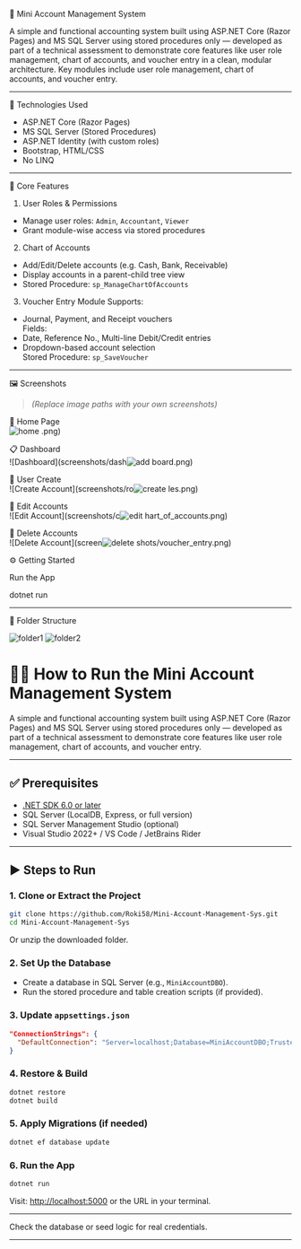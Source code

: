  🧾 Mini Account Management System

A simple and functional accounting system built using ASP.NET Core (Razor Pages) and MS SQL Server using stored procedures only — developed as part of a technical assessment to demonstrate core features like user role management, chart of accounts, and voucher entry in a clean, modular architecture. Key modules include user role management, chart of accounts, and voucher entry.

---

🚀 Technologies Used

- ASP.NET Core (Razor Pages)
- MS SQL Server (Stored Procedures)
- ASP.NET Identity (with custom roles)
- Bootstrap, HTML/CSS
- No LINQ

---

🔐 Core Features

 1. User Roles & Permissions
- Manage user roles: `Admin`, `Accountant`, `Viewer`
- Grant module-wise access via stored procedures

 2. Chart of Accounts
- Add/Edit/Delete accounts (e.g. Cash, Bank, Receivable)
- Display accounts in a parent-child tree view
- Stored Procedure: `sp_ManageChartOfAccounts`

 3. Voucher Entry Module
Supports:
- Journal, Payment, and Receipt vouchers  
Fields:
- Date, Reference No., Multi-line Debit/Credit entries  
- Dropdown-based account selection  
Stored Procedure: `sp_SaveVoucher`


---

🖼️ Screenshots

> *(Replace image paths with your own screenshots)*

 🔐 Home Page  
![home](https://github.com/user-attachments/assets/98c92dad-264e-4a4d-b9c7-78f5cf8dcee9)
.png)

📋 Dashboard  
![Dashboard](screenshots/dash![add](https://github.com/user-attachments/assets/4fd71fd3-a67d-4f89-b4fe-dbef2a69f1a7)
board.png)

👥 User Create  
![Create Account](screenshots/ro![create](https://github.com/user-attachments/assets/b1232dea-8aac-475d-9e11-f12f50405ab6)
les.png)

 📘 Edit Accounts  
![Edit Account](screenshots/c![edit](https://github.com/user-attachments/assets/5ba0aa64-6061-4147-8dc9-c21a8807f86c)
hart_of_accounts.png)

 🧾 Delete Accounts  
![Delete Account](screen![delete](https://github.com/user-attachments/assets/d4ceea6f-d371-4b31-84af-3cf4ef8b9ddd)
shots/voucher_entry.png)

⚙️ Getting Started

Run the App

dotnet run

---
📂 Folder Structure

![folder1](https://github.com/user-attachments/assets/9cee4d50-1eb8-4871-83b2-d82a109bb1bd)
![folder2](https://github.com/user-attachments/assets/3bf81322-7448-4e94-b761-28cac8acf103)

# 🏃‍♂️ How to Run the Mini Account Management System

A simple and functional accounting system built using ASP.NET Core (Razor Pages) and MS SQL Server using stored procedures only — developed as part of a technical assessment to demonstrate core features like user role management, chart of accounts, and voucher entry.

---

## ✅ Prerequisites

- [.NET SDK 6.0 or later](https://dotnet.microsoft.com/en-us/download)
- SQL Server (LocalDB, Express, or full version)
- SQL Server Management Studio (optional)
- Visual Studio 2022+ / VS Code / JetBrains Rider

---

## ▶️ Steps to Run

### 1. Clone or Extract the Project
```bash
git clone https://github.com/Roki58/Mini-Account-Management-Sys.git
cd Mini-Account-Management-Sys
```
Or unzip the downloaded folder.

### 2. Set Up the Database

- Create a database in SQL Server (e.g., `MiniAccountDBO`).
- Run the stored procedure and table creation scripts (if provided).

### 3. Update `appsettings.json`
```json
"ConnectionStrings": {
  "DefaultConnection": "Server=localhost;Database=MiniAccountDBO;Trusted_Connection=True;"
}
```

### 4. Restore & Build
```bash
dotnet restore
dotnet build
```

### 5. Apply Migrations (if needed)
```bash
dotnet ef database update
```

### 6. Run the App
```bash
dotnet run
```

Visit: [http://localhost:5000](http://localhost:5000) or the URL in your terminal.

---


Check the database or seed logic for real credentials.

---







